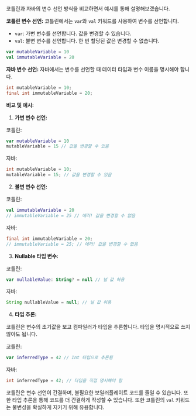 코틀린과 자바의 변수 선언 방식을 비교하면서 예시를 통해 설명해보겠습니다.

**코틀린 변수 선언:**
코틀린에서는 `var`와 `val` 키워드를 사용하여 변수를 선언합니다.

- `var`: 가변 변수를 선언합니다. 값을 변경할 수 있습니다.
- `val`: 불변 변수를 선언합니다. 한 번 할당된 값은 변경할 수 없습니다.

```kotlin
var mutableVariable = 10
val immutableVariable = 20
```

**자바 변수 선언:**
자바에서는 변수를 선언할 때 데이터 타입과 변수 이름을 명시해야 합니다.

```java
int mutableVariable = 10;
final int immutableVariable = 20;
```

**비교 및 예시:**

1. **가변 변수 선언:**

코틀린:

```kotlin
var mutableVariable = 10
mutableVariable = 15 // 값을 변경할 수 있음
```

자바:

```java
int mutableVariable = 10;
mutableVariable = 15; // 값을 변경할 수 있음
```

2. **불변 변수 선언:**

코틀린:

```kotlin
val immutableVariable = 20
// immutableVariable = 25 // 에러! 값을 변경할 수 없음
```

자바:

```java
final int immutableVariable = 20;
// immutableVariable = 25; // 에러! 값을 변경할 수 없음
```

3. **Nullable 타입 변수:**

코틀린:

```kotlin
var nullableValue: String? = null // 널 값 허용
```

자바:

```java
String nullableValue = null; // 널 값 허용
```

4. **타입 추론:**

코틀린은 변수의 초기값을 보고 컴파일러가 타입을 추론합니다. 타입을 명시적으로 쓰지 않아도 됩니다.

코틀린:

```kotlin
var inferredType = 42 // Int 타입으로 추론됨
```

자바:

```java
int inferredType = 42; // 타입을 직접 명시해야 함
```

코틀린은 변수 선언이 간결하며, 불필요한 보일러플레이트 코드를 줄일 수 있습니다. 또한 타입 추론을 통해 코드를 더 간결하게 작성할 수 있습니다. 또한 코틀린의 `val` 키워드는 불변성을 확실하게 지키기 위해 유용합니다.
